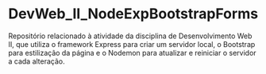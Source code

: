 # DevWeb_II_NodeExpBootstrapForms
Repositório relacionado à atividade da disciplina de Desenvolvimento Web II, que utiliza o framework Express para criar um servidor local, o Bootstrap para estilização da página e o Nodemon para atualizar e reiniciar o servidor a cada alteração.

